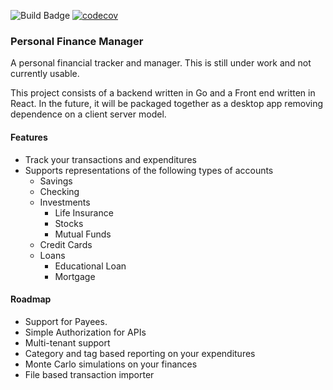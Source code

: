 ![Build Badge](https://img.shields.io/github/workflow/status/pavan-kalyan/personal-finance-manager/Test)
[![codecov](https://codecov.io/gh/pavan-kalyan/personal-finance-manager/branch/main/graph/badge.svg?token=CZK8OG428U)](https://codecov.io/gh/pavan-kalyan/personal-finance-manager)

### Personal Finance Manager

A personal financial tracker and manager.
This is still under work and not currently usable.

This project consists of a backend written in Go and a Front end written in React.
In the future, it will be packaged together as a desktop app removing dependence on a client server model.

#### Features
- Track your transactions and expenditures
- Supports representations of the following types of accounts
  - Savings
  - Checking
  - Investments
    - Life Insurance
    - Stocks
    - Mutual Funds
  - Credit Cards
  - Loans
    - Educational Loan
    - Mortgage



#### Roadmap
- Support for Payees.
- Simple Authorization for APIs
- Multi-tenant support
- Category and tag based reporting on your expenditures
- Monte Carlo simulations on your finances
- File based transaction importer
